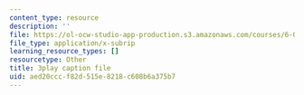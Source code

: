 ```yaml
---
content_type: resource
description: ''
file: https://ol-ocw-studio-app-production.s3.amazonaws.com/courses/6-0001-introduction-to-computer-science-and-programming-in-python-fall-2016/aed20cccf82d515e8218c608b6a375b7_w4uxYDPsjbw.vtt
file_type: application/x-subrip
learning_resource_types: []
resourcetype: Other
title: 3play caption file
uid: aed20ccc-f82d-515e-8218-c608b6a375b7
---
```

